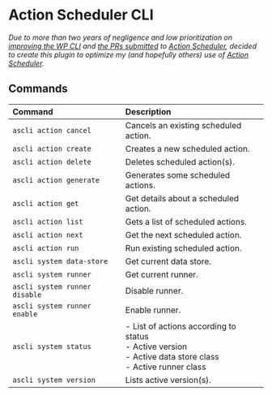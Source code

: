 # Action Scheduler CLI

_Due to more than two years of negligence and low prioritization on [improving the WP CLI](https://github.com/woocommerce/action-scheduler/issues/265) and [the PRs submitted](https://github.com/woocommerce/action-scheduler/issues?q=label%3A%22component%3A+wp-cli%22+author%3Acrstauf) to [Action Scheduler](https://github.com/woocommerce/action-scheduler), decided to create this plugin to optimize my (and hopefully others) use of [Action Scheduler](https://actionscheduler.org/)._

## Commands

|Command|Description|
|:--|:--|
|`ascli action cancel`|Cancels an existing scheduled action.|
|`ascli action create`|Creates a new scheduled action.|
|`ascli action delete`|Deletes scheduled action(s).|
|`ascli action generate`|Generates some scheduled actions.|
|`ascli action get`|Get details about a scheduled action.|
|`ascli action list`|Gets a list of scheduled actions.|
|`ascli action next`|Get the next scheduled action.|
|`ascli action run`|Run existing scheduled action.|
|`ascli system data-store`|Get current data store.|
|`ascli system runner`|Get current runner.|
|`ascli system runner disable`|Disable runner.|
|`ascli system runner enable`|Enable runner.|
|`ascli system status`|- List of actions according to status<br />- Active version<br />- Active data store class<br />- Active runner class|
|`ascli system version`|Lists active version(s).|
